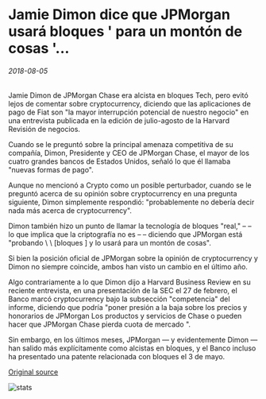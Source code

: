 # Jamie Dimon dice que JPMorgan usará bloques ' para un montón de cosas '...

###### 2018-08-05

Jamie Dimon de JPMorgan Chase era alcista en bloques Tech, pero evitó lejos de comentar sobre cryptocurrency, diciendo que las aplicaciones de pago de Fiat son "la mayor interrupción potencial de nuestro negocio" en una entrevista publicada en la edición de julio-agosto de la Harvard Revisión de negocios.

Cuando se le preguntó sobre la principal amenaza competitiva de su compañía, Dimon, Presidente y CEO de JPMorgan Chase, el mayor de los cuatro grandes bancos de Estados Unidos, señaló lo que él llamaba "nuevas formas de pago".

Aunque no mencionó a Crypto como un posible perturbador, cuando se le preguntó acerca de su opinión sobre cryptocurrency en una pregunta siguiente, Dimon simplemente respondió: "probablemente no debería decir nada más acerca de cryptocurrency".

Dimon también hizo un punto de llamar la tecnología de bloques "real," – – lo que implica que la criptografía no es – – diciendo que JPMorgan está "probando \ \ [bloques \] y lo usará para un montón de cosas".

Si bien la posición oficial de JPMorgan sobre la opinión de cryptocurrency y Dimon no siempre coincide, ambos han visto un cambio en el último año.

Algo contrariamente a lo que Dimon dijo a Harvard Business Review en su reciente entrevista, en una presentación de la SEC el 27 de febrero, el Banco marcó cryptocurrency bajo la subsección "competencia" del informe, diciendo que podría "poner presión a la baja sobre los precios y honorarios de JPMorgan Los productos y servicios de Chase o pueden hacer que JPMorgan Chase pierda cuota de mercado ".

Sin embargo, en los últimos meses, JPMorgan — y evidentemente Dimon — han salido más explícitamente como alcistas en bloques, y el Banco incluso ha presentado una patente relacionada con bloques el 3 de mayo.

[Original source](https://cointelegraph.com/news/jamie-dimon-says-jpmorgan-will-use-blockchain-for-a-whole-lot-of-things)

![stats](https://c.statcounter.com/11760860/0/a89fa40b/1/ "stats")